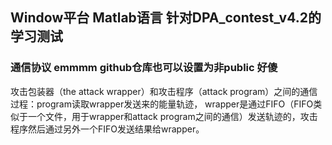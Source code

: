 ## Window平台 Matlab语言 针对DPA_contest_v4.2的学习测试
### 通信协议  emmmm github仓库也可以设置为非public 好傻
攻击包装器（the attack wrapper）和攻击程序（attack program）之间的通信过程：program读取wrapper发送来的能量轨迹，
wrapper是通过FIFO（FIFO类似于一个文件，用于wrapper和attack program之间的通信）发送轨迹的，攻击程序然后通过另外一个FIFO发送结果给wrapper。
